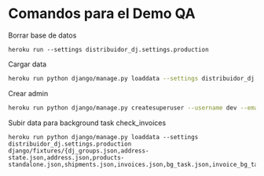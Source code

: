 # Comandos para el Demo QA

Borrar base de datos
```
heroku run --settings distribuidor_dj.settings.production
```

Cargar data

```bash
heroku run python django/manage.py loaddata --settings distribuidor_dj.settings.production django/fixtures/{dj_groups.json,address-state.json,address.json}
```

Crear admin

```bash
heroku run python django/manage.py createsuperuser --username dev --email dev@dev.com --settings distribuidor_dj.settings.production

```

Subir data para background task check_invoices

```
heroku run python django/manage.py loaddata --settings distribuidor_dj.settings.production django/fixtures/{dj_groups.json,address-state.json,address.json,products-standalone.json,shipments.json,invoices.json,bg_task.json,invoice_bg_task.json}
```
